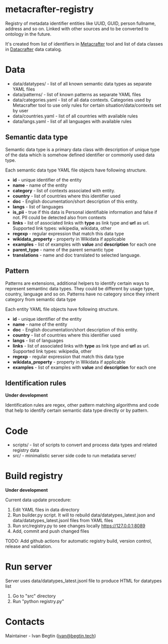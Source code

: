 # metacrafter-registry
Registry of metadata identifier entities like UUID, GUID, person fullname, address and so on. Linked with other sources and to be converted to ontology in the future.

It's created from list of identifiers in [Metacrafter](https://github.com/apicrafter/metacrafter) tool  and list of data classes in [Datacrafter](https://datacrafter.ru/class) data catalog.

# Data

* data/datatypes/ - list of all known semantic data types as separate YAML files
* data/patterns/ - list of known patterns as separate YAML files
* data/categories.yaml - list of all data contexts. Categories used by Metacrafter tool to use only rules for certain situation/data/contexts set by user
* data/countries.yaml - list of all countries with available rules
* data/langs.yaml - list of all languages with available rules

## Semantic data type

Semantic data type is a primary data class with description of unique type of the data which is somehow defined identifier or commonly used data type.

Each semantic data type YAML file  objects have following structure.

- **id** - unique identifier of the entity
- **name** - name of the entity
- **category** - list of contexts associated with entity. 
- **country** - list of countries where this identifier used
- **doc** - English documentation/short description of this entity.
- **langs** - list of languages
- **is_pii** - true if this data is Personal identifiable information and false if not. PII could be detected also from contexts
- **links** - list of associated links with **type** as link type and **url** as url. Supported link types: wikipedia, wikidata, other
- **regexp** - regular expression that match this data type
- **wikidata_property** - property in Wikidata if applicable
- **examples** - list of examples with **value** and **description** for each one
- **parent_type** - name of the parent semantic type
- **translations** - name and doc translated to selected language.  

## Pattern

Patterns are extensions, additional helpers to identify certain ways to represent semantinc data types. They could be different by usage type, country, language and so on.
Patterns have no category since they inherit category from semantic data type

Each entity YAML file  objects have following structure.

- **id** - unique identifier of the entity
- **name** - name of the entity
- **doc** - English documentation/short description of this entity.
- **country** - list of countries where this identifier used
- **langs** - list of languages
- **links** - list of associated links with **type** as link type and **url** as url. Supported link types: wikipedia, other
- **regexp** - regular expression that match this data type
- **wikidata_property** - property in Wikidata if applicable
- **examples** - list of examples with **value** and **description** for each one

## Identification rules

**Under development**

Identification rules are regex, other pattern matching algorithms and code that help to identify certain semantic data type directly or by pattern.



# Code

* scripts/ - list of scripts to convert and process data types and related registry data
* src/ - minimalistic server side code to run metadata server/

# Build registry

**Under development**

Current data update procedure:
1. Edit YAML files in data directory
2. Run builder.py script. It will to rebuild data/datatypes_latest.json and data/datatypes_latest.jsonl files from YAML files
3. Run src/registry.py to see changes locally https://127.0.0.1:8089 
4. Add, commit and push changed files

TODO: Add github actions for automatic registry build, version control, release and validation.

# Run server 
Server uses data/datatypes_latest.jsonl file to produce HTML for datatypes list
1. Go to "src" directory
2. Run "python registry.py"

# Contacts

Maintainer - Ivan Begtin (ivan@begtin.tech)
